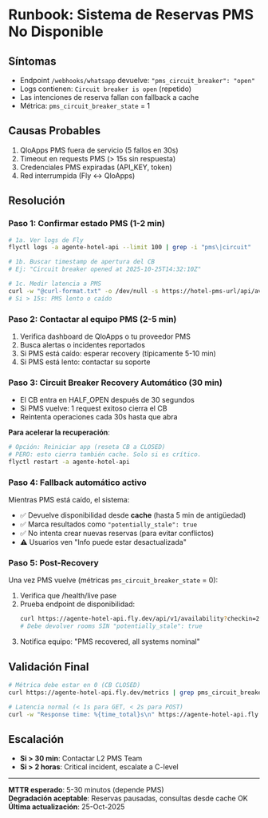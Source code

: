 # Runbook: Sistema de Reservas PMS No Disponible

## Síntomas
- Endpoint `/webhooks/whatsapp` devuelve: `"pms_circuit_breaker": "open"`
- Logs contienen: `Circuit breaker is open` (repetido)
- Las intenciones de reserva fallan con fallback a cache
- Métrica: `pms_circuit_breaker_state` = 1

## Causas Probables
1. QloApps PMS fuera de servicio (5 fallos en 30s)
2. Timeout en requests PMS (> 15s sin respuesta)
3. Credenciales PMS expiradas (API_KEY, token)
4. Red interrumpida (Fly ↔ QloApps)

## Resolución

### Paso 1: Confirmar estado PMS (1-2 min)
```bash
# 1a. Ver logs de Fly
flyctl logs -a agente-hotel-api --limit 100 | grep -i "pms\|circuit"

# 1b. Buscar timestamp de apertura del CB
# Ej: "Circuit breaker opened at 2025-10-25T14:32:10Z"

# 1c. Medir latencia a PMS
curl -w "@curl-format.txt" -o /dev/null -s https://hotel-pms-url/api/availability
# Si > 15s: PMS lento o caído
```

### Paso 2: Contactar al equipo PMS (2-5 min)
1. Verifica dashboard de QloApps o tu proveedor PMS
2. Busca alertas o incidentes reportados
3. Si PMS está caído: esperar recovery (típicamente 5-10 min)
4. Si PMS está lento: contactar su soporte

### Paso 3: Circuit Breaker Recovery Automático (30 min)
- El CB entra en HALF_OPEN después de 30 segundos
- Si PMS vuelve: 1 request exitoso cierra el CB
- Reintenta operaciones cada 30s hasta que abra

**Para acelerar la recuperación**:
```bash
# Opción: Reiniciar app (reseta CB a CLOSED)
# PERO: esto cierra también cache. Solo si es crítico.
flyctl restart -a agente-hotel-api
```

### Paso 4: Fallback automático activo
Mientras PMS está caído, el sistema:
- ✅ Devuelve disponibilidad desde **cache** (hasta 5 min de antigüedad)
- ✅ Marca resultados como `"potentially_stale": true`
- ✅ No intenta crear nuevas reservas (para evitar conflictos)
- ⚠️ Usuarios ven "Info puede estar desactualizada"

### Paso 5: Post-Recovery
Una vez PMS vuelve (métricas `pms_circuit_breaker_state` = 0):
1. Verifica que /health/live pase
2. Prueba endpoint de disponibilidad:
   ```bash
   curl https://agente-hotel-api.fly.dev/api/v1/availability?checkin=2025-11-01
   # Debe devolver rooms SIN "potentially_stale": true
   ```
3. Notifica equipo: "PMS recovered, all systems nominal"

## Validación Final
```bash
# Métrica debe estar en 0 (CB CLOSED)
curl https://agente-hotel-api.fly.dev/metrics | grep pms_circuit_breaker_state

# Latencia normal (< 1s para GET, < 2s para POST)
curl -w "Response time: %{time_total}s\n" https://agente-hotel-api.fly.dev/health/live
```

## Escalación
- **Si > 30 min**: Contactar L2 PMS Team
- **Si > 2 horas**: Critical incident, escalate a C-level

---

**MTTR esperado**: 5-30 minutos (depende PMS)  
**Degradación aceptable**: Reservas pausadas, consultas desde cache OK  
**Última actualización**: 25-Oct-2025

